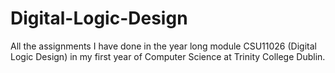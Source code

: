 # Digital-Logic-Design
All the assignments I have done in the year long module CSU11026 (Digital Logic Design) in my first year of Computer Science at Trinity College Dublin.

